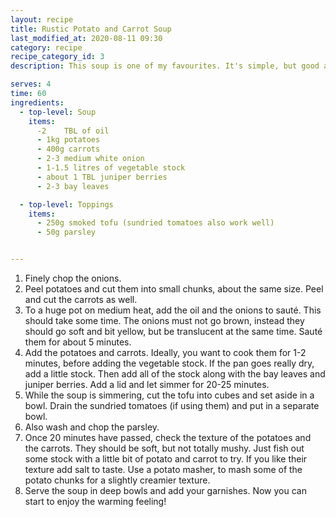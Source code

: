 ```yaml
---
layout: recipe
title: Rustic Potato and Carrot Soup
last_modified_at: 2020-08-11 09:30
category: recipe
recipe_category_id: 3
description: This soup is one of my favourites. It's simple, but good and reminds me of my childhood. My mum used to make it with roux (a combination of flour and butter to thicken the soup) and some sausages. No butter and sausage in this recipe, but believe you won't miss them! smoked tofu makes a great replacement for the sausages and just mash a few of the potato chunks at the end to make the soup a bit thicker. I honestly eat this at least once a week from October until January. Try it and you'll understand why... Potatoes are life!

serves: 4
time: 60
ingredients:
  - top-level: Soup
    items:
      -2	TBL of oil
      - 1kg potatoes
      - 400g carrots
      - 2-3 medium white onion
      - 1-1.5 litres of vegetable stock
      - about 1 TBL juniper berries
      - 2-3 bay leaves

  - top-level: Toppings
    items:
      - 250g smoked tofu (sundried tomatoes also work well)
      - 50g parsley


---
```

1.	Finely chop the onions.
2.	Peel potatoes and cut them into small chunks, about the same size. Peel and cut the carrots as well.
3.	To a huge pot on medium heat, add the oil and the onions to sauté. This should take some time. The onions must not go brown, instead they should go soft and bit yellow, but be translucent at the same time. Sauté them for about 5 minutes.
4.	Add the potatoes and carrots. Ideally, you want to cook them for 1-2 minutes, before adding the vegetable stock. If the pan goes really dry, add a little stock. Then add all of the stock along with the bay leaves and juniper berries. Add a lid and let simmer for 20-25 minutes.
5.	While the soup is simmering, cut the tofu into cubes and set aside in a bowl. Drain the sundried tomatoes (if using them) and put in a separate bowl.
6.	Also wash and chop the parsley.
6.	Once 20 minutes have passed, check the texture of the potatoes and the carrots. They should be soft, but not totally mushy. Just fish out some stock with a little bit of potato and carrot to try. If you like their texture add salt to taste. Use a potato masher, to mash some of the potato chunks for a slightly creamier texture.
7.	Serve the soup in deep bowls and add your garnishes. Now you can start to enjoy the warming feeling!

